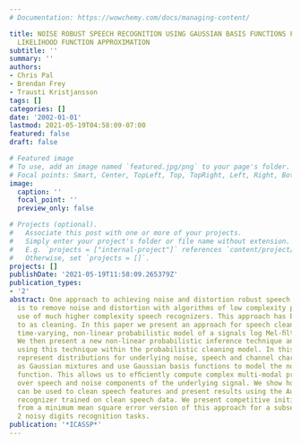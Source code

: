 ```yaml
---
# Documentation: https://wowchemy.com/docs/managing-content/

title: NOISE ROBUST SPEECH RECOGNITION USING GAUSSIAN BASIS FUNCTIONS FOR NON-LINEAR
  LIKELIHOOD FUNCTION APPROXIMATION
subtitle: ''
summary: ''
authors:
- Chris Pal
- Brendan Frey
- Trausti Kristjansson
tags: []
categories: []
date: '2002-01-01'
lastmod: 2021-05-19T04:58:09-07:00
featured: false
draft: false

# Featured image
# To use, add an image named `featured.jpg/png` to your page's folder.
# Focal points: Smart, Center, TopLeft, Top, TopRight, Left, Right, BottomLeft, Bottom, BottomRight.
image:
  caption: ''
  focal_point: ''
  preview_only: false

# Projects (optional).
#   Associate this post with one or more of your projects.
#   Simply enter your project's folder or file name without extension.
#   E.g. `projects = ["internal-project"]` references `content/project/deep-learning/index.md`.
#   Otherwise, set `projects = []`.
projects: []
publishDate: '2021-05-19T11:58:09.265379Z'
publication_types:
- '2'
abstract: One approach to achieving noise and distortion robust speech recognition
  is to remove noise and distortion with algorithms of low complexity prior to the
  use of much higher complexity speech recognizers. This approach has been referred
  to as cleaning. In this paper we present an approach for speech cleaning using a
  time-varying, non-linear probabilistic model of a signals log Mel-ﬁlter-bank representation.
  We then present a new non-linear probabilistic inference technique and show results
  using this technique within the probabilistic cleaning model. In this approach we
  represent distributions for underlying noise, speech and channel characteristics
  as Gaussian mixtures and use Gaussian basis functions to model the non-linear likelihood
  function. This allows us to efﬁciently compute complex multi-modal probability distributions
  over speech and noise components of the underlying signal. We show how this method
  can be used to clean speech features and present results using the Aurora 2 speech
  recognizer trained on clean speech data. We present competitive initial results
  from a minimum mean square error version of this approach for a subset of the Aurora
  2 noisy digits recognition tasks.
publication: '*ICASSP*'
---
```

